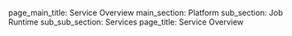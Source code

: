page_main_title: Service Overview
main_section: Platform
sub_section: Job Runtime
sub_sub_section: Services
page_title: Service Overview
